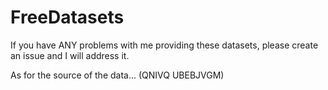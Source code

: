 # FreeDatasets
If you have ANY problems with me providing these datasets, please create an issue and I will address it.

As for the source of the data... (QNIVQ UBEBJVGM)
